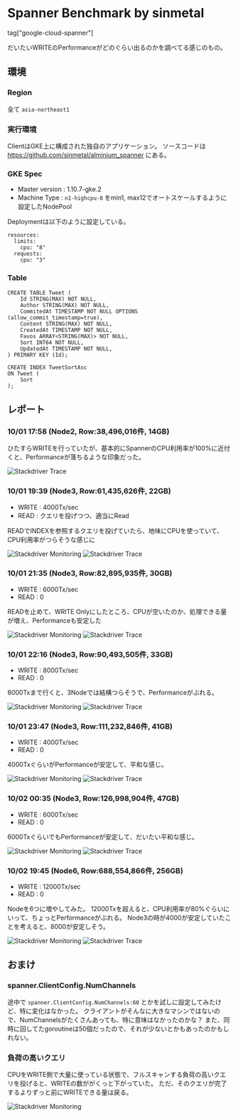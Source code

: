 # Spanner Benchmark by sinmetal

tag["google-cloud-spanner"]

だいたいWRITEのPerformanceがどのぐらい出るのかを調べてる感じのもの。

## 環境

### Region

全て `asia-northeast1`

### 実行環境

ClientはGKE上に構成された独自のアプリケーション。
ソースコードは https://github.com/sinmetal/alminium_spanner にある。

### GKE Spec

* Master version : 1.10.7-gke.2
* Machine Type : `n1-highcpu-8` をmin1, max12でオートスケールするように設定したNodePool

Deploymentは以下のように設定している。

```
resources:
  limits:
    cpu: "8"
  requests:
    cpu: "3"
```

### Table

```
CREATE TABLE Tweet (
    Id STRING(MAX) NOT NULL,
    Author STRING(MAX) NOT NULL,
    CommitedAt TIMESTAMP NOT NULL OPTIONS (allow_commit_timestamp=true),
    Content STRING(MAX) NOT NULL,
    CreatedAt TIMESTAMP NOT NULL,
    Favos ARRAY<STRING(MAX)> NOT NULL,
    Sort INT64 NOT NULL,
    UpdatedAt TIMESTAMP NOT NULL,
) PRIMARY KEY (Id);

CREATE INDEX TweetSortAsc
ON Tweet (
	Sort
);
```
## レポート

### 10/01 17:58 (Node2, Row:38,496,016件, 14GB)

ひたすらWRITEを行っていたが、基本的にSpannerのCPU利用率が100%に近付くと、Performanceが落ちるような印象だった。

![Stackdriver Trace](20181001-1758-node2-trace.png "Stackdriver Trace")

### 10/01 19:39 (Node3, Row:61,435,626件, 22GB)

* WRITE : 4000Tx/sec
* READ : クエリを投げつつ、適当にRead

READでINDEXを参照するクエリを投げていたら、地味にCPUを使っていて、CPU利用率がつらそうな感じに

![Stackdriver Monitoring](20181001-1939-node3-monitoring.png "Stackdriver Monitoring")
![Stackdriver Trace](20181001-1939-node3-trace.png "Stackdriver Trace")

### 10/01 21:35 (Node3, Row:82,895,935件, 30GB)

* WRITE : 6000Tx/sec
* READ : 0

READを止めて、WRITE Onlyにしたところ、CPUが空いたのか、処理できる量が増え、Performanceも安定した

![Stackdriver Monitoring](20181001-2135-node3-monitoring.png "Stackdriver Monitoring")
![Stackdriver Trace](20181001-2135-node3-trace.png "Stackdriver Trace")

### 10/01 22:16 (Node3, Row:90,493,505件, 33GB)

* WRITE : 8000Tx/sec
* READ : 0

8000Txまで行くと、3Nodeでは結構つらそうで、Performanceがぶれる。

![Stackdriver Monitoring](20181001-2216-node3-monitoring.png "Stackdriver Monitoring")
![Stackdriver Trace](20181001-2216-node3-trace.png "Stackdriver Trace")

### 10/01 23:47 (Node3, Row:111,232,846件, 41GB)

* WRITE : 4000Tx/sec
* READ : 0

4000TxぐらいがPerformanceが安定して、平和な感じ。

![Stackdriver Monitoring](20181001-2347-node3-monitoring.png "Stackdriver Monitoring")
![Stackdriver Trace](20181001-2347-node3-trace.png "Stackdriver Trace")

### 10/02 00:35 (Node3, Row:126,998,904件, 47GB)

* WRITE : 6000Tx/sec
* READ : 0

6000TxぐらいでもPerformanceが安定して、だいたい平和な感じ。

![Stackdriver Monitoring](20181002-0035-node3-monitoring.png "Stackdriver Monitoring")
![Stackdriver Trace](20181002-0035-node3-trace.png "Stackdriver Trace")

### 10/02 19:45 (Node6, Row:688,554,866件, 256GB)

* WRITE : 12000Tx/sec
* READ : 0

Nodeを6つに増やしてみた。
12000Txを超えると、CPU利用率が80%ぐらいにいって、ちょっとPerformanceがぶれる。
Node3の時が4000が安定していたことを考えると、8000が安定しそう。

![Stackdriver Monitoring](20181002-1945-node6-monitoring.png "Stackdriver Monitoring")
![Stackdriver Trace](20181002-1945-node6-trace.png "Stackdriver Trace")

## おまけ

### spanner.ClientConfig.NumChannels

途中で `spanner.ClientConfig.NumChannels:60` とかを試しに設定してみたけど、特に変化はなかった。
クライアントがそんなに大きなマシンではないので、NumChannelsがたくさんあっても、特に意味はなかったのかな？
また、同時に回してたgoroutineは50個だったので、それが少ないとかもあったのかもしれない。

### 負荷の高いクエリ

CPUをWRITE側で大量に使っている状態で、フルスキャンする負荷の高いクエリを投げると、WRITEの数ががくっと下がっていた。
ただ、そのクエリが完了するよりずっと前にWRITEできる量は戻る。

![Stackdriver Monitoring](20181002-2012-node6-monitoring.png "Stackdriver Monitoring")